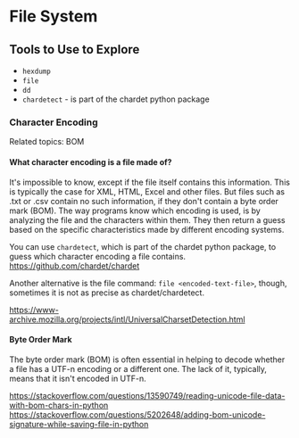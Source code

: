 # File System

## Tools to Use to Explore
* `hexdump`
* `file`
* `dd`
* `chardetect` - is part of the chardet python package

### Character Encoding
Related topics: BOM

#### What character encoding is a file made of?
It's impossible to know, except if the file itself contains this information. This is typically the case for XML, HTML, Excel and other files. But files such as .txt or .csv contain no such information, if they don't contain a byte order mark (BOM). The way programs know which encoding is used, is by analyzing the file and the characters within them. They then return a guess based on the specific characteristics made by different encoding systems. 

You can use `chardetect`, which is part of the chardet python package, to guess which character encoding a file contains.
https://github.com/chardet/chardet

Another alternative is the file command: `file <encoded-text-file>`, though, sometimes it is not as precise as chardet/chardetect.

https://www-archive.mozilla.org/projects/intl/UniversalCharsetDetection.html

#### Byte Order Mark
The byte order mark (BOM) is often essential in helping to decode whether a file has a UTF-n encoding or a different one. The lack of it, typically, means that it isn't encoded in UTF-n. 

https://stackoverflow.com/questions/13590749/reading-unicode-file-data-with-bom-chars-in-python 
https://stackoverflow.com/questions/5202648/adding-bom-unicode-signature-while-saving-file-in-python

